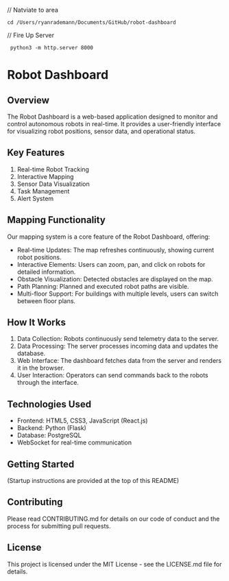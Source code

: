 // Natviate to area

    cd /Users/ryanrademann/Documents/GitHub/robot-dashboard

// Fire Up Server

     python3 -m http.server 8000

# Robot Dashboard

## Overview
The Robot Dashboard is a web-based application designed to monitor and control autonomous robots in real-time. It provides a user-friendly interface for visualizing robot positions, sensor data, and operational status.

## Key Features
1. Real-time Robot Tracking
2. Interactive Mapping
3. Sensor Data Visualization
4. Task Management
5. Alert System

## Mapping Functionality
Our mapping system is a core feature of the Robot Dashboard, offering:

- Real-time Updates: The map refreshes continuously, showing current robot positions.
- Interactive Elements: Users can zoom, pan, and click on robots for detailed information.
- Obstacle Visualization: Detected obstacles are displayed on the map.
- Path Planning: Planned and executed robot paths are visible.
- Multi-floor Support: For buildings with multiple levels, users can switch between floor plans.

## How It Works
1. Data Collection: Robots continuously send telemetry data to the server.
2. Data Processing: The server processes incoming data and updates the database.
3. Web Interface: The dashboard fetches data from the server and renders it in the browser.
4. User Interaction: Operators can send commands back to the robots through the interface.

## Technologies Used
- Frontend: HTML5, CSS3, JavaScript (React.js)
- Backend: Python (Flask)
- Database: PostgreSQL
- WebSocket for real-time communication

## Getting Started
(Startup instructions are provided at the top of this README)

## Contributing
Please read CONTRIBUTING.md for details on our code of conduct and the process for submitting pull requests.

## License
This project is licensed under the MIT License - see the LICENSE.md file for details.